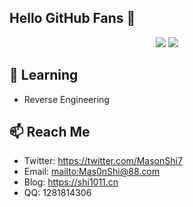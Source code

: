 ## Hello GitHub Fans 👋


<p align="center">
  <img src ="https://github-readme-stats.vercel.app/api?username=Mas0nShi&show_icons=true&hide_border=true&theme=graywhite&include_all_commits=true&count_private=true">
  <img src ="https://github-readme-stats.vercel.app/api/top-langs/?username=Mas0nShi&layout=compact&hide_border=true&langs_count=10&theme=graywhite&include_all_commits=true&count_private=true">
</p>

## 🔭 Learning


- Reverse Engineering


## 📫 Reach Me

- Twitter: https://twitter.com/MasonShi7
- Email: [mailto:Mas0nShi@88.com](Mas0nShi@88.com)
- Blog: https://shi1011.cn
- QQ: 1281814306

